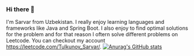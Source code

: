 ### Hi there 👋

I'm Sarvar from Uzbekistan. I really enjoy learning languages and frameworks like Java and Spring Boot. I also enjoy to find optimal solutions for the problem and for that reason I oftern solve different problems on Leetcode. You can checkout my account https://leetcode.com/Tulkunov_Sarvar/.
[![Anurag's GitHub stats](https://github-readme-stats.vercel.app/api?username=sarvar02)](https://github.com/anuraghazra/github-readme-stats)
